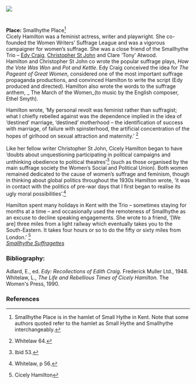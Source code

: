 <a href="https://www.kent-maps.online"><img src="https://www.kent-maps.online/juncture/ve-button.png"></a>
<param ve-config title="Cicely Hamilton (15 June 1872 – 6 December 1952)" author="Carla Danella" layout="vtl" banner="https://upload.wikimedia.org/wikipedia/commons/5/52/Smallhythe_Place%2C_Kent_1.jpg">

<param ve-entity eid="Q107325931" aliases="Priest’s House">
<param ve-entity eid="Q7543679" aliases="Barn Theatre">
<param ve-entity eid="Q7543679" aliases="museum">
<param ve-entity eid="Q7543679" aliases="Smallhythe Place">
<param ve-entity eid="Q3486845" aliases="SmallHythe">

#

**Place:** Smallhythe Place[^ref1]   
Cicely Hamilton was a feminist actress, writer and playwright. She co-founded the Women Writers’ Suffrage League and was a vigorous campaigner for women’s suffrage.  She was a close friend of the Smallhythe Trio – [Edy Craig](/20c/20c-craig-biography), [Christopher St John](/20c/20c-st-john-biography) and Clare ‘Tony’ Atwood.
<br>
Hamilton and Christopher St John co wrote the popular suffrage plays, _How the Vote Was Won_ and _Pot and Kettle_. Edy Craig conceived the idea for _The Pageant of Great Women_, considered one of the most important suffrage propaganda productions, and convinced Hamilton to write the script (Edy produced and directed). Hamilton also wrote the words to the suffrage anthem, _ The March of the Women_(to music by the English composer, Ethel Smyth).
<param ve-image url="https://upload.wikimedia.org/wikipedia/commons/1/13/Cicely_Hamilton_by_Lena_Connell_1910s.png" label="Cicely Hamilton" attribution="Lena Connell, Public domain, via Wikimedia Commons">

Hamilton wrote, ‘My personal revolt was feminist rather than suffragist; what I chiefly rebelled against was the dependence implied in the idea of  ‘destined’ marriage, ‘destined’ motherhood – the identification of success with marriage, of failure with spinsterhood, the artificial concentration of the hopes of girlhood on sexual attraction and maternity.’ [^ref2]
<br><br>
Like her fellow writer Christopher St John, Cicely Hamilton began to have ‘doubts about unquestioning participating in political campaigns and unthinking obedience to political theatres’[^ref3]  (such as those organised by the main suffrage society the Women’s Social and Political Union). Both women remained dedicated to the cause of women’s suffrage and feminism, though in thinking about global politics throughout the 1930s Hamilton wrote, ‘it was in contact with the politics of pre-war days that I first began to realise its ugly moral possibilities’.[^ref4]
<param ve-image url="https://upload.wikimedia.org/wikipedia/commons/e/ed/Women%27s_Freedom_League_meeting_on_19_February_1909.jpg" label="Freedom League Meeting, 19 Feb 1909" attribution="LSE Library, No restrictions, via Wikimedia Commons">

Hamilton spent many holidays in Kent with the Trio – sometimes staying for months at a time – and occasionally used the remoteness of Smallhythe as an excuse to decline speaking engagements.  She wrote to a friend, ‘[We are] three miles from a light railway which eventually takes you to the South-Eastern.  It takes four hours or so to do the fifty or sixty miles from London.’ [^ref5]
<br>
[_Smallhythe Suffragettes_](https://vimeo.com/393665654)
<param ve-image url="https://upload.wikimedia.org/wikipedia/commons/6/6b/Smallhythe_Place_-_geograph.org.uk_-_1059773.jpg" label="Smallhythe Place" attribution="Graham Taylor">

### Bibliography:

Adlard, E., ed. _Edy: Recollections of Edith Craig_. Frederick Muller Ltd., 1948.  
Whitelaw,  L., _The Life and Rebellious Times of Cicely Hamilton._ The Women's Press, 1990.   

### References

[^ref1]: Smallhythe Place is in the hamlet of Small Hythe in Kent. Note that some authors quoted refer to the hamlet as Small Hythe and Smallhythe interchangeably.   
[^ref2]: Whitelaw 64.   
[^ref3]: Ibid 53.   
[^ref3]: Ibid 79.   
[^ref4]: Whitelaw, p 56.   
[^ref5]: Cicely Hamilton  

